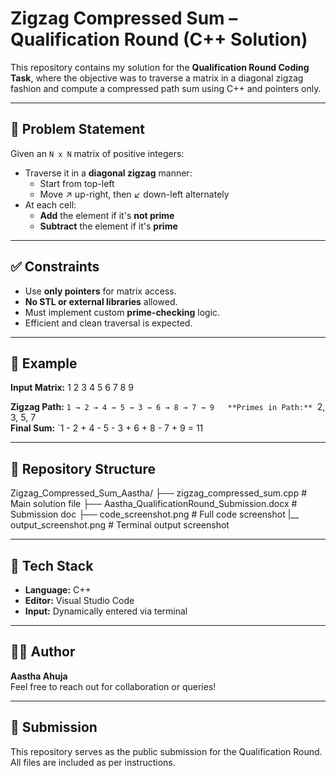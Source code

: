 # Zigzag Compressed Sum – Qualification Round (C++ Solution)

This repository contains my solution for the **Qualification Round Coding Task**, where the objective was to traverse a matrix in a diagonal zigzag fashion and compute a compressed path sum using C++ and pointers only.

---

## 🧩 Problem Statement

Given an `N x N` matrix of positive integers:

- Traverse it in a **diagonal zigzag** manner:
  - Start from top-left
  - Move ↗ up-right, then ↙ down-left alternately
- At each cell:
  - **Add** the element if it's **not prime**
  - **Subtract** the element if it's **prime**

---

## ✅ Constraints

- Use **only pointers** for matrix access.
- **No STL or external libraries** allowed.
- Must implement custom **prime-checking** logic.
- Efficient and clean traversal is expected.

---

## 🧪 Example

**Input Matrix:**
1 2 3
4 5 6
7 8 9

**Zigzag Path:** `1 → 2 → 4 → 5 → 3 → 6 → 8 → 7 → 9  
**Primes in Path:** `2, 3, 5, 7  
**Final Sum:** `1 - 2 + 4 - 5 - 3 + 6 + 8 - 7 + 9 = 11

---

## 📂 Repository Structure

Zigzag_Compressed_Sum_Aastha/
├── zigzag_compressed_sum.cpp # Main solution file
├── Aastha_QualificationRound_Submission.docx # Submission doc
├── code_screenshot.png # Full code screenshot
|__ output_screenshot.png # Terminal output screenshot

---

## 🔧 Tech Stack

- **Language:** C++
- **Editor:** Visual Studio Code
- **Input:** Dynamically entered via terminal

---

## 🙋‍♀️ Author

**Aastha Ahuja**  
Feel free to reach out for collaboration or queries!

---

## 🔗 Submission

This repository serves as the public submission for the Qualification Round.  
All files are included as per instructions.
